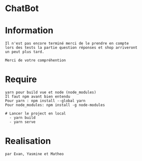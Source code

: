 # ChatBot

  # Information

    Il n'est pas encore terminé merci de le prendre en compte
    lors des tests la partie question réponses et shop arriveront 
    un peut plus tard.

    Merci de votre compréhention

  # Require
    yarn pour build vue et node (node_modules)
    Il faut npm avant bien entendu
    Pour yarn : npm install --global yarn
    Pour node_modules: npm install -g node-modules
    
    # Lancer le project en local
      - yarn build
      - yarn serve
    
  # Realisation
    par Evan, Yasmine et Matheo
